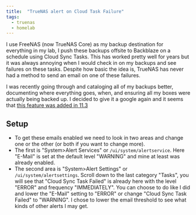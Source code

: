 ```yaml
---
title:  "TrueNAS alert on Cloud Task Failure"
tags:
  - truenas
  - homelab
---
```

I use FreeNAS (now TrueNAS Core)  as my backup destination for everything in my lab, I push these backups offsite to Backblaze on a schedule using Cloud Sync Tasks. This has worked pretty well for years but it was always annoying when I would check in on my backups and see failures on these tasks. Despite how basic the idea is, TrueNAS has never had a method to send an email on one of these failures. 

I was recently going through and cataloging all of my backups better, documenting where everything goes, when, and ensuring all my boxes were actually being backed up. I decided to give it a google again and it seems that [this feature was added in 11.3](https://www.truenas.com/community/threads/cloud-sync-email-notification.69436/post-574147)

## Setup
* To get these emails enabled we need to look in two areas and change one or the other (or both if you want to change more).
* The first is "System>Alert Services" or `/ui/system/alertservice`. Here "E-Mail" is set at the default level "WARNING" and mine at least was already enabled.
* The second area is "System>Alert Settings" or `/ui/system/alertsettings`. Scroll down to the last category "Tasks", you will see that "Cloud Sync Task Failed" is already here with the level "ERROR" and frequency "IMMEDIATELY". 
You can choose to do like I did and lower the "E-Mail" setting to "ERROR" or change "Cloud Sync Task Failed" to "WARNING". I chose to lower the email threshold to see what kinds of other alerts I may get.